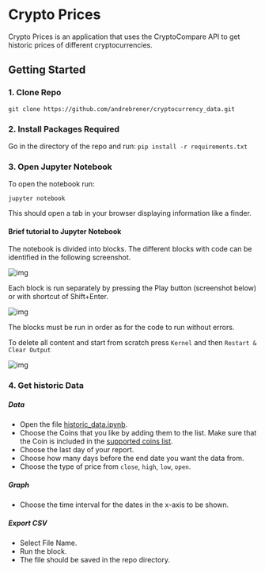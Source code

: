 # Crypto Prices

Crypto Prices is an application that uses the CryptoCompare API to get historic prices of different cryptocurrencies.

## Getting Started

### 1. Clone Repo

`git clone https://github.com/andrebrener/cryptocurrency_data.git`

### 2. Install Packages Required

Go in the directory of the repo and run:
```pip install -r requirements.txt```

### 3. Open Jupyter Notebook

To open the notebook run:

```jupyter notebook```

This should open a tab in your browser displaying information like a finder.

#### Brief tutorial to Jupyter Notebook

The notebook is divided into blocks. The different blocks with code can be identified in the following screenshot.

![img](http://i.imgur.com/JrRyW5j.png)

Each block is run separately by pressing the Play button (screenshot below) or with shortcut of Shift+Enter.

![img](http://i.imgur.com/0EWhMFo.png)

The blocks must be run in order as for the code to run without errors.

To delete all content and start from scratch press `Kernel` and then `Restart & Clear Output`

![img](http://i.imgur.com/MmWNLh8.png)

### 4. Get historic Data

##### Data

- Open the file [historic_data.ipynb](https://github.com/andrebrener/cryptocurrency_data/blob/master/historic_data.ipynb).
- Choose the Coins that you like by adding them to the list. Make sure that the Coin is included in the [supported coins list](https://github.com/andrebrener/cryptocurrency_data/blob/master/coin_list.ipynb).
- Choose the last day of your report.
- Choose how many days before the end date you want the data from.
- Choose the type of price from `close`, `high`, `low`, `open`.

##### Graph
- Choose the time interval for the dates in the x-axis to be shown.

##### Export CSV
- Select File Name.
- Run the block.
- The file should be saved in the repo directory.
